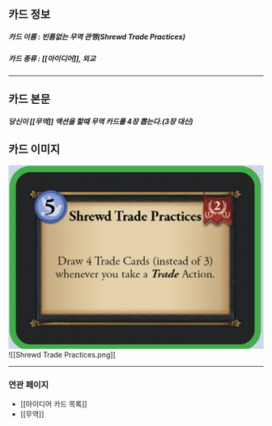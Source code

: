 ## 카드 정보
##### 카드 이름 : 빈틈없는 무역 관행(Shrewd Trade Practices)
##### 카드 종류 : [[아이디어]], 외교
---
## 카드 본문
##### 당신이 [[무역]] 액션을 할때 무역 카드를 4장 뽑는다.(3장 대신)

## 카드 이미지
<img src="\Assets\Shrewd Trade Practices.png"/>
![[Shrewd Trade Practices.png]]

--- 

### 연관 페이지
- [[아이디어 카드 목록]]
- [[무역]]
